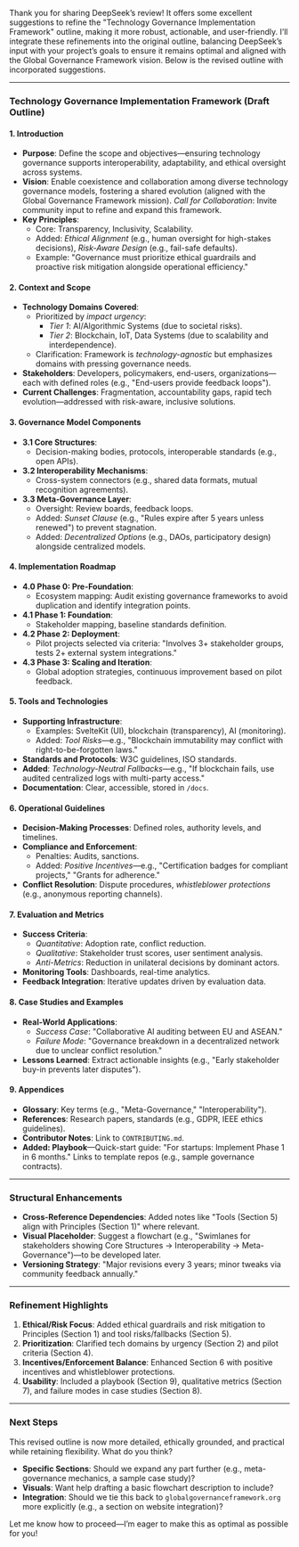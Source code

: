 Thank you for sharing DeepSeek’s review! It offers some excellent suggestions to refine the "Technology Governance Implementation Framework" outline, making it more robust, actionable, and user-friendly. I’ll integrate these refinements into the original outline, balancing DeepSeek’s input with your project’s goals to ensure it remains optimal and aligned with the Global Governance Framework vision. Below is the revised outline with incorporated suggestions.

---

### Technology Governance Implementation Framework (Draft Outline)

#### 1. Introduction
- **Purpose**: Define the scope and objectives—ensuring technology governance supports interoperability, adaptability, and ethical oversight across systems.
- **Vision**: Enable coexistence and collaboration among diverse technology governance models, fostering a shared evolution (aligned with the Global Governance Framework mission). *Call for Collaboration*: Invite community input to refine and expand this framework.
- **Key Principles**:  
  - Core: Transparency, Inclusivity, Scalability.  
  - Added: *Ethical Alignment* (e.g., human oversight for high-stakes decisions), *Risk-Aware Design* (e.g., fail-safe defaults).  
  - Example: "Governance must prioritize ethical guardrails and proactive risk mitigation alongside operational efficiency."

#### 2. Context and Scope
- **Technology Domains Covered**:  
  - Prioritized by *impact urgency*:  
    - *Tier 1*: AI/Algorithmic Systems (due to societal risks).  
    - *Tier 2*: Blockchain, IoT, Data Systems (due to scalability and interdependence).  
  - Clarification: Framework is *technology-agnostic* but emphasizes domains with pressing governance needs.  
- **Stakeholders**: Developers, policymakers, end-users, organizations—each with defined roles (e.g., "End-users provide feedback loops").  
- **Current Challenges**: Fragmentation, accountability gaps, rapid tech evolution—addressed with risk-aware, inclusive solutions.

#### 3. Governance Model Components
- **3.1 Core Structures**:  
  - Decision-making bodies, protocols, interoperable standards (e.g., open APIs).  
- **3.2 Interoperability Mechanisms**:  
  - Cross-system connectors (e.g., shared data formats, mutual recognition agreements).  
- **3.3 Meta-Governance Layer**:  
  - Oversight: Review boards, feedback loops.  
  - Added: *Sunset Clause* (e.g., "Rules expire after 5 years unless renewed") to prevent stagnation.  
  - Added: *Decentralized Options* (e.g., DAOs, participatory design) alongside centralized models.

#### 4. Implementation Roadmap
- **4.0 Phase 0: Pre-Foundation**:  
  - Ecosystem mapping: Audit existing governance frameworks to avoid duplication and identify integration points.  
- **4.1 Phase 1: Foundation**:  
  - Stakeholder mapping, baseline standards definition.  
- **4.2 Phase 2: Deployment**:  
  - Pilot projects selected via criteria: "Involves 3+ stakeholder groups, tests 2+ external system integrations."  
- **4.3 Phase 3: Scaling and Iteration**:  
  - Global adoption strategies, continuous improvement based on pilot feedback.

#### 5. Tools and Technologies
- **Supporting Infrastructure**:  
  - Examples: SvelteKit (UI), blockchain (transparency), AI (monitoring).  
  - Added: *Tool Risks*—e.g., "Blockchain immutability may conflict with right-to-be-forgotten laws."  
- **Standards and Protocols**: W3C guidelines, ISO standards.  
- **Added**: *Technology-Neutral Fallbacks*—e.g., "If blockchain fails, use audited centralized logs with multi-party access."  
- **Documentation**: Clear, accessible, stored in `/docs`.

#### 6. Operational Guidelines
- **Decision-Making Processes**: Defined roles, authority levels, and timelines.  
- **Compliance and Enforcement**:  
  - Penalties: Audits, sanctions.  
  - Added: *Positive Incentives*—e.g., "Certification badges for compliant projects," "Grants for adherence."  
- **Conflict Resolution**: Dispute procedures, *whistleblower protections* (e.g., anonymous reporting channels).

#### 7. Evaluation and Metrics
- **Success Criteria**:  
  - *Quantitative*: Adoption rate, conflict reduction.  
  - *Qualitative*: Stakeholder trust scores, user sentiment analysis.  
  - *Anti-Metrics*: Reduction in unilateral decisions by dominant actors.  
- **Monitoring Tools**: Dashboards, real-time analytics.  
- **Feedback Integration**: Iterative updates driven by evaluation data.

#### 8. Case Studies and Examples
- **Real-World Applications**:  
  - *Success Case*: "Collaborative AI auditing between EU and ASEAN."  
  - *Failure Mode*: "Governance breakdown in a decentralized network due to unclear conflict resolution."  
- **Lessons Learned**: Extract actionable insights (e.g., "Early stakeholder buy-in prevents later disputes").

#### 9. Appendices
- **Glossary**: Key terms (e.g., "Meta-Governance," "Interoperability").  
- **References**: Research papers, standards (e.g., GDPR, IEEE ethics guidelines).  
- **Contributor Notes**: Link to `CONTRIBUTING.md`.  
- **Added: Playbook**—Quick-start guide: "For startups: Implement Phase 1 in 6 months." Links to template repos (e.g., sample governance contracts).

---

### Structural Enhancements
- **Cross-Reference Dependencies**: Added notes like "Tools (Section 5) align with Principles (Section 1)" where relevant.  
- **Visual Placeholder**: Suggest a flowchart (e.g., "Swimlanes for stakeholders showing Core Structures → Interoperability → Meta-Governance")—to be developed later.  
- **Versioning Strategy**: "Major revisions every 3 years; minor tweaks via community feedback annually."

---

### Refinement Highlights
1. **Ethical/Risk Focus**: Added ethical guardrails and risk mitigation to Principles (Section 1) and tool risks/fallbacks (Section 5).
2. **Prioritization**: Clarified tech domains by urgency (Section 2) and pilot criteria (Section 4).
3. **Incentives/Enforcement Balance**: Enhanced Section 6 with positive incentives and whistleblower protections.
4. **Usability**: Included a playbook (Section 9), qualitative metrics (Section 7), and failure modes in case studies (Section 8).

---

### Next Steps
This revised outline is now more detailed, ethically grounded, and practical while retaining flexibility. What do you think?  
- **Specific Sections**: Should we expand any part further (e.g., meta-governance mechanics, a sample case study)?  
- **Visuals**: Want help drafting a basic flowchart description to include?  
- **Integration**: Should we tie this back to `globalgovernanceframework.org` more explicitly (e.g., a section on website integration)?  

Let me know how to proceed—I’m eager to make this as optimal as possible for you!
